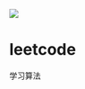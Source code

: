 ![](https://github.com/wow-yorick/leetcode/workflows/.github/workflows/go.yml/badge.svg)
# leetcode
学习算法
